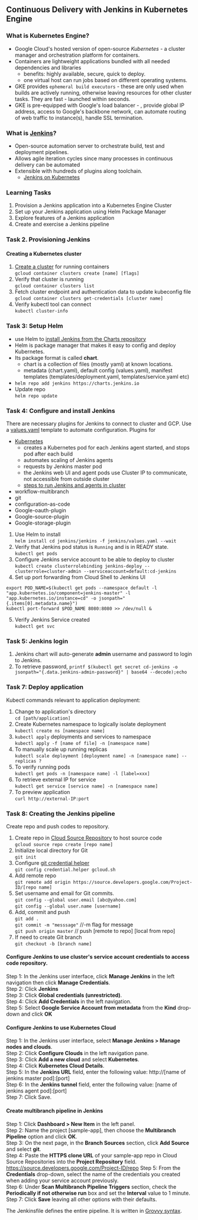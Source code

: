 ## Continuous Delivery with Jenkins in Kubernetes Engine
### What is Kubernetes Engine?
- Google Cloud's hosted version of open-source *Kubernetes* - a cluster manager and orchestration platform for containers.
- Containers are lightweight applications bundled with all needed dependencies and libraries
  - benefits: highly available, secure, quick to deploy.
  - one virtual host can run jobs based on different operating systems.
- GKE provides `ephemeral build executors` - these are only used when builds are actively running, otherwise leaving resources for other cluster tasks. They are fast - launched within seconds.
- GKE is pre-equipped with Google's load balancer - , provide global IP address, access to Google's backbone network, can automate routing of web traffic to instance(s), handle SSL termination.

### What is [Jenkins](https://www.jenkins.io/)?
- Open-source automation server to orchestrate build, test and deployment pipelines.
- Allows agile iteration cycles since many processes in continuous delivery can be automated
- Extensible with hundreds of plugins along toolchain.
  - [Jenkins on Kubernetes](https://cloud.google.com/architecture/jenkins-on-kubernetes-engine)

### Learning Tasks
1. Provision a Jenkins application into a Kubernetes Engine Cluster
2. Set up your Jenkins application using Helm Package Manager
3. Explore features of a Jenkins application
4. Create and exercise a Jenkins pipeline

### Task 2. Provisioning Jenkins
#### Creating a Kubernetes cluster
1. [Create a cluster](https://cloud.google.com/sdk/gcloud/reference/container/clusters/create) for running containers  
`gcloud container clusters create [name] [flags]`
2. Verify that cluster is running  
`gcloud container clusters list`
3. Fetch cluster endpoint and authentication data to update kubeconfig file  
`gcloud container clusters get-credentials [cluster name]`
4. Verify kubectl tool can connect  
`kubectl cluster-info`

### Task 3: Setup Helm
- use Helm to [install Jenkins from the Charts repository](https://www.jenkins.io/doc/book/installing/kubernetes/#configure-helm)
- Helm is package manager that makes it easy to config and deploy Kubernetes.
- Its package format is called **chart**.
  - chart is a collection of files (mostly yaml) at known locations.
   - metadata (chart.yaml), default config (values.yaml), manifest templates (templates/deployment.yaml, templates/service.yaml etc)  
- `helm repo add jenkins https://charts.jenkins.io`
- Update repo   
  `helm repo update`

### Task 4: Configure and install Jenkins
There are necessary plugins for Jenkins to connect to cluster and GCP. Use a [values.yaml](https://raw.githubusercontent.com/jenkinsci/helm-charts/main/charts/jenkins/values.yaml) template to automate configuration.
Plugins for 
 - [Kubernetes](https://plugins.jenkins.io/kubernetes/#plugin-content-configuration-on-google-container-engine)
   - creates a Kubernetes pod for each Jenkins agent started, and stops pod after each build
   - automates scaling of Jenkins agents
   - requests by Jenkins master pod
   - the Jenkins web UI and agent pods use Cluster IP to communicate, not accessible from outside cluster
   - [steps to run Jenkins and agents in cluster](https://plugins.jenkins.io/kubernetes/#plugin-content-configuration-on-google-container-engine)
 - workflow-multibranch
 - git
 - configuration-as-code
 - Google-oauth-plugin
 - Google-source-plugin
 - Google-storage-plugin

1. Use Helm to install  
`helm install cd jenkins/jenkins -f jenkins/values.yaml --wait`
2. Verify that Jenkins pod status is `Running` and is in READY state.  
`kubectl get pods`
3. Configure Jenkins service account to be able to deploy to cluster  
`kubectl create clusterrolebinding jenkins-deploy --clusterrole=cluster-admin --serviceaccount=default:cd-jenkins`
4. Set up port forwarding from Cloud Shell to Jenkins UI  
```
export POD_NAME=$(kubectl get pods --namespace default -l "app.kubernetes.io/component=jenkins-master" -l "app.kubernetes.io/instance=cd" -o jsonpath="{.items[0].metadata.name}")
kubectl port-forward $POD_NAME 8080:8080 >> /dev/null &
```
5. Verify Jenkins Service created  
`kubectl get svc`

### Task 5: Jenkins login
1. Jenkins chart will auto-generate **admin** username and password to login to Jenkins.  
2. To retrieve password, `printf $(kubectl get secret cd-jenkins -o jsonpath="{.data.jenkins-admin-password}" | base64 --decode);echo`

### Task 7: Deploy application
Kubectl commands relevant to application deployment:  
1. Change to application's directory   
`cd [path/application]`
2. Create Kubernetes namespace to logically isolate deployment  
`kubectl create ns [namespace name]`
3. `kubectl apply` deployments and services to namespace  
`kubectl apply -f [name of file] -n [namespace name]`
4. To manually scale up running replicas  
`kubectl scale deployment [deployment name] -n [namespace name] --replicas ?`
5. To verify running pods  
`kubectl get pods -n [namespace name] -l [label=xxx]`
6. To retrieve external IP for service  
`kubectl get service [service name] -n [namespace name]`
7. To preview application  
`curl http://external-IP:port`

### Task 8: Creating the Jenkins pipeline  
Create repo and push codes to repository.  
1. Create repo in [Cloud Source Repository](https://cloud.google.com/source-repositories/docs/) to host source code  
`gcloud source repo create [repo name]`
2. Initialize local directory for Git  
`git init`
3. Configure [git credential helper](https://git-scm.com/book/en/v2/Git-Tools-Credential-Storage)  
`git config credential.helper gcloud.sh`
4. Add remote repo  
`git remote add origin https://source.developers.google.com/Project-ID/[repo name]`
5. Set username and email for Git commits.  
`git config --global user.email [abc@yahoo.com]`  
`git config --global user.name [username]`
6. Add, commit and push  
`git add .`  
`git commit -m "messsage"`  //-m flag for message  
`git push origin master`    // push [remote to repo] [local from repo]  
7. If need to create Git branch  
`git checkout -b [branch name]`

#### Configure Jenkins to use cluster's service account credentials to access code repository.
Step 1: In the Jenkins user interface, click **Manage Jenkins** in the left navigation then click **Manage Credentials**.  
Step 2: Click **Jenkins**  
Step 3: Click **Global credentials (unrestricted)**.  
Step 4: Click **Add Credentials** in the left navigation.  
Step 5: Select **Google Service Account from metadata** from the **Kind** drop-down and click **OK**  

#### Configure Jenkins to use Kubernetes Cloud
Step 1: In the Jenkins user interface, select **Manage Jenkins > Manage nodes and clouds**.  
Step 2: Click **Configure Clouds** in the left navigation pane.  
Step 3: Click **Add a new cloud** and select **Kubernetes**.  
Step 4: Click **Kubernetes Cloud Details**.  
Step 5: In the **Jenkins URL** field, enter the following value: http://[name of jenkins master pod]:[port]  
Step 6: In the **Jenkins tunnel** field, enter the following value: [name of jenkins agent pod]:[port]  
Step 7: Click Save.  

#### Create multibranch pipeline in Jenkins
Step 1: Click **Dashboard > New Item** in the left panel.  
Step 2: Name the project [sample-app], then choose the **Multibranch Pipeline** option and click **OK**.  
Step 3: On the next page, in the **Branch Sources** section, click **Add Source** and select **git**.  
Step 4: Paste the **HTTPS clone URL** of your sample-app repo in Cloud Source Repositories into the **Project Repository** field.   https://source.developers.google.com/Project-ID/repo
Step 5: From the **Credentials** drop-down, select the name of the credentials you created when adding your service account previously.  
Step 6: Under **Scan Multibranch Pipeline Triggers** section, check the **Periodically if not otherwise run** box and set the **Interval** value to 1 minute.  
Step 7: Click **Save** leaving all other options with their defaults.  

The Jenkinsfile defines the entire pipeline. It is written in [Grovvy syntax](https://www.jenkins.io/doc/book/pipeline/syntax/).
